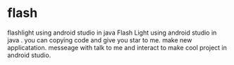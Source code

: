# flash
flashlight using android studio in java
Flash Light using android studio in java .
you can copying code and give you star to me. 
make new applicatation. 
messeage with talk to me and interact to make cool project in android studio.
